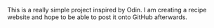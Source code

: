 This is a really simple project inspired by Odin. I am creating a recipe website and hope to be able to post it onto GitHub afterwards.